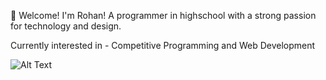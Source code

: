 🥳 Welcome! I'm Rohan! A programmer in highschool with a strong passion for technology and design.

Currently interested in - Competitive Programming and Web Development

![Alt Text](https://www.google.com/url?sa=i&url=https%3A%2F%2Ftenor.com%2Fview%2Fanime-jujutsu-kaisen-boy-cool-gif-18919274&psig=AOvVaw2QZy2Kd8qP2_0ry5Fz_H5h&ust=1705545170326000&source=images&cd=vfe&opi=89978449&ved=0CBIQjRxqFwoTCLCKwoKx44MDFQAAAAAdAAAAABAN)





